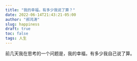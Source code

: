 ```yaml
---
title: "我的幸福，有多少我说了算？"
date: 2022-06-14T21:43:21-05:00
author: "郝鸿涛"
slug: happiness
draft: true
toc: false
tags: 人生
---
```


前几天我在思考的一个问题是，我的幸福，有多少我自己说了算。